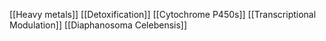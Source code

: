 [[Heavy metals]]
[[Detoxification]]
[[Cytochrome P450s]]
[[Transcriptional Modulation]]
[[Diaphanosoma Celebensis]]
